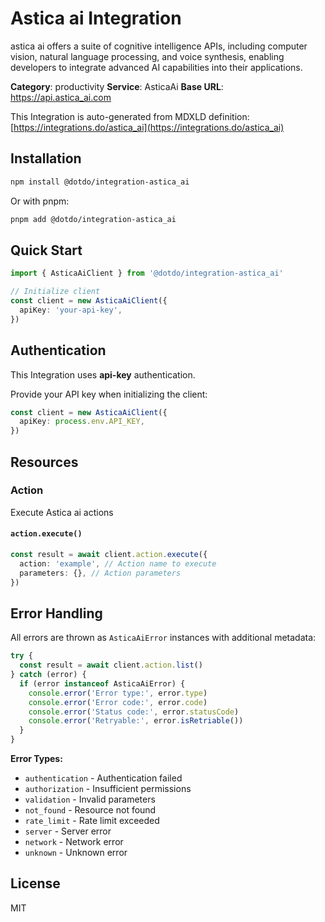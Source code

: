 # Astica ai Integration

astica ai offers a suite of cognitive intelligence APIs, including computer vision, natural language processing, and voice synthesis, enabling developers to integrate advanced AI capabilities into their applications.

**Category**: productivity
**Service**: AsticaAi
**Base URL**: https://api.astica_ai.com

This Integration is auto-generated from MDXLD definition: [https://integrations.do/astica_ai](https://integrations.do/astica_ai)

## Installation

```bash
npm install @dotdo/integration-astica_ai
```

Or with pnpm:

```bash
pnpm add @dotdo/integration-astica_ai
```

## Quick Start

```typescript
import { AsticaAiClient } from '@dotdo/integration-astica_ai'

// Initialize client
const client = new AsticaAiClient({
  apiKey: 'your-api-key',
})
```

## Authentication

This Integration uses **api-key** authentication.

Provide your API key when initializing the client:

```typescript
const client = new AsticaAiClient({
  apiKey: process.env.API_KEY,
})
```

## Resources

### Action

Execute Astica ai actions

#### `action.execute()`

```typescript
const result = await client.action.execute({
  action: 'example', // Action name to execute
  parameters: {}, // Action parameters
})
```

## Error Handling

All errors are thrown as `AsticaAiError` instances with additional metadata:

```typescript
try {
  const result = await client.action.list()
} catch (error) {
  if (error instanceof AsticaAiError) {
    console.error('Error type:', error.type)
    console.error('Error code:', error.code)
    console.error('Status code:', error.statusCode)
    console.error('Retryable:', error.isRetriable())
  }
}
```

**Error Types:**

- `authentication` - Authentication failed
- `authorization` - Insufficient permissions
- `validation` - Invalid parameters
- `not_found` - Resource not found
- `rate_limit` - Rate limit exceeded
- `server` - Server error
- `network` - Network error
- `unknown` - Unknown error

## License

MIT
